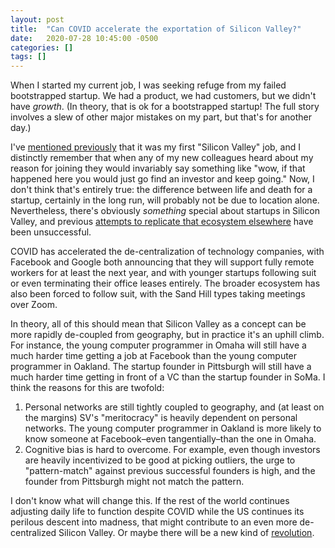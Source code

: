```yaml
---
layout: post
title:  "Can COVID accelerate the exportation of Silicon Valley?"
date:   2020-07-28 10:45:00 -0500
categories: []
tags: []
---
```


When I started my current job, I was seeking refuge from my failed bootstrapped startup. We had a product, we had customers, but we didn't have _growth_. (In theory, that is ok for a bootstrapped startup! The full story involves a slew of other major mistakes on my part, but that's for another day.)

I've [mentioned previously](/2019/11/29/playing-in-the-big-leagues.html) that it was my first "Silicon Valley" job, and I distinctly remember that when any of my new colleagues heard about my reason for joining they would invariably say something like "wow, if that happened here you would just go find an investor and keep going." Now, I don't think that's entirely true: the difference between life and death for a startup, certainly in the long run, will probably not be due to location alone. Nevertheless, there's obviously _something_ special about startups in Silicon Valley, and previous [attempts to replicate that ecosystem elsewhere](http://www.paulgraham.com/pgh.html) have been unsuccessful.

COVID has accelerated the de-centralization of technology companies, with Facebook and Google both announcing that they will support fully remote workers for at least the next year, and with younger startups following suit or even terminating their office leases entirely. The broader ecosystem has also been forced to follow suit, with the Sand Hill types taking meetings over Zoom.

In theory, all of this should mean that Silicon Valley as a concept can be more rapidly de-coupled from geography, but in practice it's an uphill climb. For instance, the young computer programmer in Omaha will still have a much harder time getting a job at Facebook than the young computer programmer in Oakland. The startup founder in Pittsburgh will still have a much harder time getting in front of a VC than the startup founder in SoMa. I think the reasons for this are twofold:

1. Personal networks are still tightly coupled to geography, and (at least on the margins) SV's "meritocracy" is heavily dependent on personal networks. The young computer programmer in Oakland is more likely to know someone at Facebook–even tangentially–than the one in Omaha.
2. Cognitive bias is hard to overcome. For example, even though investors are heavily incentivized to be good at picking outliers, the urge to "pattern-match" against previous successful founders is high, and the founder from Pittsburgh might not match the pattern.

I don't know what will change this. If the rest of the world continues adjusting daily life to function despite COVID while the US continues its perilous descent into madness, that might contribute to an even more de-centralized Silicon Valley. Or maybe there will be a new kind of [revolution](http://www.paulgraham.com/revolution.html).
